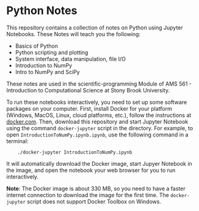 # Python Notes

This repository contains a collection of notes on Python using Jupyter Notebooks. These Notes will teach you the following:
 - Basics of Python 
 - Python scripting and plotting
 - System interface, data manipulation, file I/O
 - Introduction to NumPy
 - Intro to NumPy and SciPy

These notes are used in the scientific-programming Module of AMS 561 - Introduction to Computational Science at Stony Brook University.

To run these notebooks interactively, you need to set up some software packages on your computer. First, install Docker for your platform (Windows, MacOS, Linux, cloud platforms, etc.), follow the instructions at [docker.com](https://docs.docker.com/engine/getstarted/step_one/). Then, download this repository and start Jupyter Notebook using the command `docker-jupyter` script in the directory. For example, to open `IntroductionToNumPy.ipynb.ipynb`, use the following command in a terminal:
```
    ./docker-jupyter IntroductionToNumPy.ipynb
```
It will automatically download the Docker image, start Jupyer Notebook in the image, and open the notebook your web browser for you to run interactively.

**Note**: The Docker image is about 330 MB, so you need to have a faster internet connection to download the image for the first time. The `docker-jupyter` script does not support Docker Toolbox on Windows.
